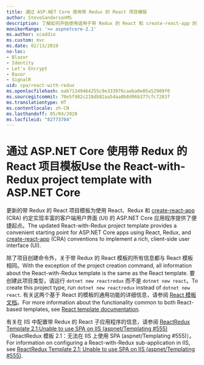 ```yaml
---
title: 通过 ASP.NET Core 使用带 Redux 的 React 项目模板
author: SteveSandersonMS
description: 了解如何开始使用适用于带 Redux 的 React 和 create-react-app 的 ASP.NET Core 单页应用程序 (SPA) 项目模板。
monikerRange: '>= aspnetcore-2.1'
ms.author: scaddie
ms.custom: mvc
ms.date: 02/13/2019
no-loc:
- Blazor
- Identity
- Let's Encrypt
- Razor
- SignalR
uid: spa/react-with-redux
ms.openlocfilehash: eab71349464255c9e333976caeba0e05a52909f0
ms.sourcegitcommit: 70e5f982c218db82aa54aa8b8d96b377cfc7283f
ms.translationtype: HT
ms.contentlocale: zh-CN
ms.lasthandoff: 05/04/2020
ms.locfileid: "82773704"
---
```

# <a name="use-the-react-with-redux-project-template-with-aspnet-core"></a><span data-ttu-id="e8b76-103">通过 ASP.NET Core 使用带 Redux 的 React 项目模板</span><span class="sxs-lookup"><span data-stu-id="e8b76-103">Use the React-with-Redux project template with ASP.NET Core</span></span>

<span data-ttu-id="e8b76-104">更新的带 Redux 的 React 项目模板为使用 React、Redux 和 [create-react-app](https://github.com/facebookincubator/create-react-app) (CRA) 约定实现丰富的客户端用户界面 (UI) 的 ASP.NET Core 应用程序提供了便捷起点。</span><span class="sxs-lookup"><span data-stu-id="e8b76-104">The updated React-with-Redux project template provides a convenient starting point for ASP.NET Core apps using React, Redux, and [create-react-app](https://github.com/facebookincubator/create-react-app) (CRA) conventions to implement a rich, client-side user interface (UI).</span></span>

<span data-ttu-id="e8b76-105">除了项目创建命令外，关于带 Redux 的 React 模板的所有信息都与 React 模板相同。</span><span class="sxs-lookup"><span data-stu-id="e8b76-105">With the exception of the project creation command, all information about the React-with-Redux template is the same as the React template.</span></span> <span data-ttu-id="e8b76-106">要创建此项目类型，请运行 `dotnet new reactredux` 而不是 `dotnet new react`。</span><span class="sxs-lookup"><span data-stu-id="e8b76-106">To create this project type, run `dotnet new reactredux` instead of `dotnet new react`.</span></span> <span data-ttu-id="e8b76-107">有关这两个基于 React 的模板的通用功能的详细信息，请参阅 [React 模板文档](xref:spa/react)。</span><span class="sxs-lookup"><span data-stu-id="e8b76-107">For more information about the functionality common to both React-based templates, see [React template documentation](xref:spa/react).</span></span>

<span data-ttu-id="e8b76-108">有关在 IIS 中配置带 Redux 的 React 子应用程序的信息，请参阅 [ReactRedux Template 2.1:Unable to use SPA on IIS (aspnet/Templating &num;555)](https://github.com/aspnet/Templating/issues/555)（ReactRedux 模板 2.1：无法在 IIS 上使用 SPA (aspnet/Templating #555)）。</span><span class="sxs-lookup"><span data-stu-id="e8b76-108">For information on configuring a React-with-Redux sub-application in IIS, see [ReactRedux Template 2.1: Unable to use SPA on IIS (aspnet/Templating &num;555)](https://github.com/aspnet/Templating/issues/555).</span></span>
